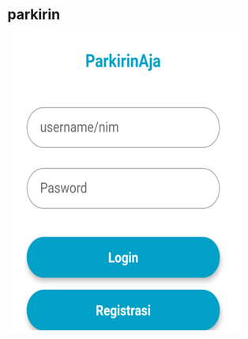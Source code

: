 # parkirin

![alt text](https://github.com/riiamri23/parkirin/blob/main/parkiran-flutter/assets/screens/parkirin1.PNG)
